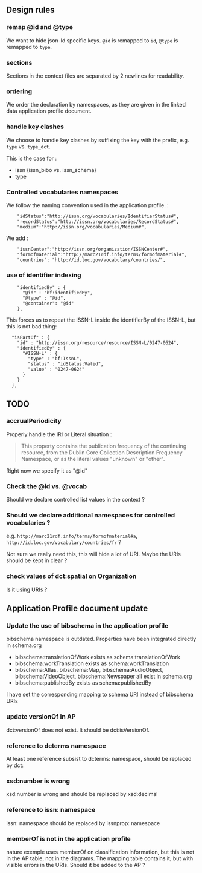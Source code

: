## Design rules

### remap @id and @type

We want to hide json-ld specific keys. `@id` is remapped to `id`, `@type` is remapped to `type`.

### sections

Sections in the context files are separated by 2 newlines for readability.

### ordering

We order the declaration by namespaces, as they are given in the linked data application profile document.

### handle key clashes

We choose to handle key clashes by suffixing the key with the prefix, e.g. `type` vs. `type_dct`.

This is the case for :
  - issn (issn_bibo vs. issn_schema)
  - type

### Controlled vocabularies namespaces

We follow the naming convention used in the application profile. :

```
    "idStatus":"http://issn.org/vocabularies/IdentifierStatus#",
    "recordStatus":"http://issn.org/vocabularies/RecordStatus#",
    "medium":"http://issn.org/vocabularies/Medium#",
```

We add :

```
    "issnCenter":"http://issn.org/organization/ISSNCenter#",
    "formofmaterial":"http://marc21rdf.info/terms/formofmaterial#",
    "countries": "http://id.loc.gov/vocabulary/countries/",
```

### use of identifier indexing

```
    "identifiedBy" : {
      "@id" : "bf:identifiedBy",
      "@type" : "@id",
      "@container": "@id"
    },
```

This forces us to repeat the ISSN-L inside the identifierBy of the ISSN-L, but this is not bad thing:

```
  "isPartOf" : {
    "id" : "http://issn.org/resource/resource/ISSN-L/0247-0624",
    "identifiedBy" : {
      "#ISSN-L" : {
        "type" : "bf:IssnL",
        "status" : "idStatus:Valid",
        "value" : "0247-0624"
      }
    }
  },
```

## TODO

### accrualPeriodicity

Properly handle the IRI or Literal situation : 

> This property contains the publication frequency of the continuing resource, from the Dublin Core Collection Description Frequency Namespace, or as the literal values "unknown" or "other".

Right now we specify it as "@id"

### Check the @id vs. @vocab

Should we declare controlled list values in the context ?

### Should we declare additional namespaces for controlled vocabularies ?

e.g. `http://marc21rdf.info/terms/formofmaterial#a`, `http://id.loc.gov/vocabulary/countries/fr` ?

Not sure we really need this, this will hide a lot of URI. Maybe the URIs should be kept in clear ?

### check values of dct:spatial on Organization

Is it using URIs ?


## Application Profile document update

### Update the use of bibschema in the application profile

bibschema namespace is outdated. Properties have been integrated directly in schema.org

- bibschema:translationOfWork exists as schema:translationOfWork
- bibschema:workTranslation exists as schema:workTranslation
- bibschema:Atlas, bibschema:Map, bibschema:AudioObject, bibschema:VideoObject, bibschema:Newspaper all exist in schema.org
- bibschema:publishedBy exists as schema:publishedBy

I have set the corresponding mapping to schema URI instead of bibschema URIs

### update versionOf in AP

dct:versionOf does not exist. It should be dct:isVersionOf.

### reference to dcterms namespace

At least one reference subsist to dcterms: namespace, should be replaced by dct:

### xsd:number is wrong

xsd:number is wrong and should be replaced by xsd:decimal

### reference to issn: namespace

issn: namespace should be replaced by issnprop: namespace

### memberOf is not in the application profile

nature exemple uses memberOf on classification information, but this is not in the AP table, not in the diagrams. The mapping table contains it, but with visible errors in the URIs. Should it be added to the AP ?
